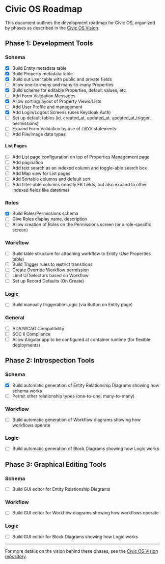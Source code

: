 # Civic OS Roadmap

This document outlines the development roadmap for Civic OS, organized by phases as described in the [Civic OS Vision](https://github.com/civic-os/vision).

## Phase 1: Development Tools

### Schema
- [x] Build Entity metadata table
- [x] Build Property metadata table
- [x] Build out User table with public and private fields
- [ ] Allow one-to-many and many-to-many Properties
- [x] Build scheme for editable Properties, default values, etc.
- [ ] Add Form Validation Messages
- [x] Allow sorting/layout of Property Views/Lists
- [ ] Add User Profile and management
- [x] Add Login/Logout Screens (uses Keycloak Auth)
- [ ] Set up default tables (id, created_at, updated_at, updated_at_trigger, permissions)
- [ ] Expand Form Validation by use of `CHECK` statements
- [ ] Add File/Image data types

#### List Pages
- [ ] Add List page configuration on top of Properties Management page
- [ ] Add pagination
- [ ] Add text search as an indexed column and toggle-able search box
- [ ] Add Map view for List pages
- [ ] Add Sortable columns and default sort
- [ ] Add filter-able columns (mostly FK fields, but also expand to other indexed fields like datetime)

### Roles
- [x] Build Roles/Permissions schema
- [ ] Give Roles display name, description
- [ ] Allow creation of Roles on the Permissions screen (or a role-specific screen)

### Workflow
- [ ] Build table structure for attaching workflow to Entity (Use Properties table)
- [ ] Build Trigger rules to restrict transitions
- [ ] Create Override Workflow permission
- [ ] Limit UI Selectors based on Workflow
- [ ] Set up Record Defaults (On Create)

### Logic
- [ ] Build manually triggerable Logic (via Button on Entity page)

### General
- [ ] ADA/WCAG Compatibility
- [ ] SOC II Compliance
- [ ] Allow Angular app to be configured at container runtime (for flexible deployments)

## Phase 2: Introspection Tools

### Schema
- [x] Build automatic generation of Entity Relationship Diagrams showing how schema works
- [ ] Permit other relationship types (one-to-one, many-to-many)

### Workflow
- [ ] Build automatic generation of Workflow diagrams showing how workflows operate

### Logic
- [ ] Build automatic generation of Block Diagrams showing how Logic works

## Phase 3: Graphical Editing Tools

### Schema
- [ ] Build GUI editor for Entity Relationship Diagrams

### Workflow
- [ ] Build GUI editor for Workflow diagrams showing how workflows operate

### Logic
- [ ] Build GUI editor for Block Diagrams showing how Logic works

---

For more details on the vision behind these phases, see the [Civic OS Vision repository](https://github.com/civic-os/vision).
